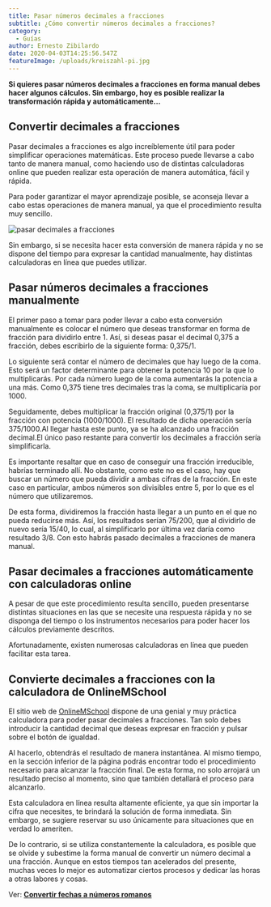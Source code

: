 ```yaml
---
title: Pasar números decimales a fracciones
subtitle: ¿Cómo convertir números decimales a fracciones?
category:
  - Guías
author: Ernesto Zibilardo
date: 2020-04-03T14:25:56.547Z
featureImage: /uploads/kreiszahl-pi.jpg
---
```

**Si quieres pasar números decimales a fracciones en forma manual debes hacer algunos cálculos. Sin embargo, hoy es posible realizar la transformación rápida y automáticamente…**

## Convertir decimales a fracciones

Pasar decimales a fracciones es algo increíblemente útil para poder simplificar operaciones matemáticas. Este proceso puede llevarse a cabo tanto de manera manual, como haciendo uso de distintas calculadoras online que pueden realizar esta operación de manera automática, fácil y rápida.

Para poder garantizar el mayor aprendizaje posible, se aconseja llevar a cabo estas operaciones de manera manual, ya que el procedimiento resulta muy sencillo.

![pasar decimales a fracciones](https://live.staticflickr.com/684/22846921737_329b31bb79.jpg "Jesús García | Flickr")

Sin embargo, si se necesita hacer esta conversión de manera rápida y no se dispone del tiempo para expresar la cantidad manualmente, hay distintas calculadoras en línea que puedes utilizar.

## Pasar números decimales a fracciones manualmente

El primer paso a tomar para poder llevar a cabo esta conversión manualmente es colocar el número que deseas transformar en forma de fracción para dividirlo entre 1. Así, si deseas pasar el decimal 0,375 a fracción, debes escribirlo de la siguiente forma: 0,375/1.

Lo siguiente será contar el número de decimales que hay luego de la coma. Esto será un factor determinante para obtener la potencia 10 por la que lo multiplicarás. Por cada número luego de la coma aumentarás la potencia a una más. Como 0,375 tiene tres decimales tras la coma, se multiplicaría por 1000.

Seguidamente, debes multiplicar la fracción original (0,375/1) por la fracción con potencia (1000/1000). El resultado de dicha operación sería 375/1000.Al llegar hasta este punto, ya se ha alcanzado una fracción decimal.El único paso restante para convertir los decimales a fracción sería simplificarla.

Es importante resaltar que en caso de conseguir una fracción irreducible, habrías terminado allí. No obstante, como este no es el caso, hay que buscar un número que pueda dividir a ambas cifras de la fracción. En este caso en particular, ambos números son divisibles entre 5, por lo que es el número que utilizaremos.

De esta forma, dividiremos la fracción hasta llegar a un punto en el que no pueda reducirse más. Así, los resultados serían 75/200, que al dividirlo de nuevo sería 15/40, lo cual, al simplificarlo por última vez daría como resultado 3/8. Con esto habrás pasado decimales a fracciones de manera manual.

## Pasar decimales a fracciones automáticamente con calculadoras online

A pesar de que este procedimiento resulta sencillo, pueden presentarse distintas situaciones en las que se necesite una respuesta rápida y no se disponga del tiempo o los instrumentos necesarios para poder hacer los cálculos previamente descritos.

Afortunadamente, existen numerosas calculadoras en línea que pueden facilitar esta tarea.

## Convierte decimales a fracciones con la calculadora de OnlineMSchool

El sitio web de [OnlineMSchool](http://es.onlinemschool.com/) dispone de una genial y muy práctica calculadora para poder pasar decimales a fracciones. Tan solo debes introducir la cantidad decimal que deseas expresar en fracción y pulsar sobre el botón de igualdad.

Al hacerlo, obtendrás el resultado de manera instantánea. Al mismo tiempo, en la sección inferior de la página podrás encontrar todo el procedimiento necesario para alcanzar la fracción final. De esta forma, no solo arrojará un resultado preciso al momento, sino que también detallará el proceso para alcanzarlo.

Esta calculadora en línea resulta altamente eficiente, ya que sin importar la cifra que necesites, te brindará la solución de forma inmediata. Sin embargo, se sugiere reservar su uso únicamente para situaciones que en verdad lo ameriten.

De lo contrario, si se utiliza constantemente la calculadora, es posible que se olvide y subestime la forma manual de convertir un número decimal a una fracción. Aunque en estos tiempos tan acelerados del presente, muchas veces lo mejor es automatizar ciertos procesos y dedicar las horas a otras labores y cosas.

Ver: **[Convertir fechas a números romanos](https://mutateapp.com/convertir-fechas-a-numeros-romanos)**